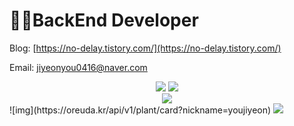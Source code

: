 # 👩‍💻BackEnd Developer

Blog: [https://no-delay.tistory.com/](https://no-delay.tistory.com/)

Email: jiyeonyou0416@naver.com

<div align="center">
  <a href="http://solved.ac/jiyeon416"><img src="http://mazassumnida.wtf/api/v2/generate_badge?boj=jiyeon416"/></a> <a href="http://solved.ac/jiyeon416"><img src="http://mazandi.herokuapp.com/api?handle=jiyeon416&theme=dark"/></a>
</div>

<div align="center">
  <img src="https://oreuda.kr/api/v1/plant/card?nickname=youjiyeon"/>
 </div>
![img](https://oreuda.kr/api/v1/plant/card?nickname=youjiyeon)

<img src="~@source/api/v1/plant/card?nickname=youjiyeon" />
